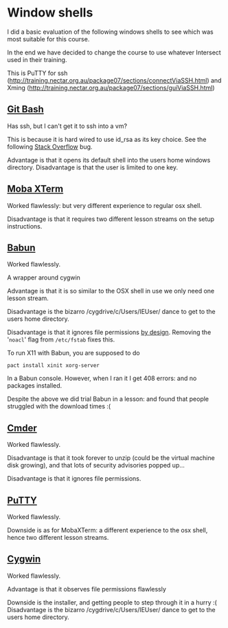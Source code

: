 # Window shells

I did a basic evaluation of the following windows shells to see which was most suitable for this course.

In the end we have decided to change the course to use whatever Intersect used in their
training. 

This is PuTTY for ssh (http://training.nectar.org.au/package07/sections/connectViaSSH.html) and
Xming (http://training.nectar.org.au/package07/sections/guiViaSSH.html)

## [Git Bash](https://git-for-windows.github.io/)

Has ssh, but I can't get it to ssh into a vm?

This is because it is hard wired to use id_rsa as its key choice. See the following
[Stack Overflow](http://stackoverflow.com/questions/17383177/permission-denied-publickey-errors-on-windows-when-using-moovweb)
bug.

Advantage is that it opens its default shell into the users home windows directory.
Disadvantage is that the user is limited to one key.

## [Moba XTerm](http://mobaxterm.mobatek.net/)

Worked flawlessly: but very different experience to regular osx shell.

Disadvantage is that it requires two different lesson streams on the setup instructions.

## [Babun](http://babun.github.io/)

Worked flawlessly.

A wrapper around cygwin

Advantage is that it is so similar to the OSX shell in use we only need one lesson stream.

Disadvantage is the bizarro /cygdrive/c/Users/IEUser/ dance to get to the users home directory.

Disadvantage is that it ignores file permissions [by design](https://github.com/babun/babun/issues/457).
Removing the '`noacl`' flag from `/etc/fstab` fixes this.

To run X11 with Babun, you are supposed to do

`pact install xinit xorg-server`

In a Babun console. However, when I ran it I get 408 errors: and no packages installed.

Despite the above we did trial Babun in a lesson: and found that people struggled with the download times :( 

## [Cmder](http://cmder.net/)

Worked flawlessly.

Disadvantage is that it took forever to unzip (could be the virtual machine disk growing), and that lots
of security advisories popped up...

Disadvantage is that it ignores file permissions.

## [PuTTY](http://www.chiark.greenend.org.uk/~sgtatham/putty/)

Worked flawlessly.

Downside is as for MobaXTerm: a different experience to the osx shell, hence two different lesson streams.

## [Cygwin](https://cygwin.com/)

Worked flawlessly.

Advantage is that it observes file permissions flawlessly

Downside is the installer, and getting people to step through it in a hurry :(
Disadvantage is the bizarro /cygdrive/c/Users/IEUser/ dance to get to the users home directory.